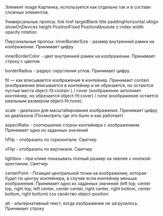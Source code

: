 Элемент image
Картинка, используется как отдельно так и в составе сложных элементов.

Универсальные пропсы:
link
href
targetBlank
title
paddingHorizontal
vAlign
showOnDevices
height
PositionFixed
PositionAbsolute
z-index
width
opacity
rotation

Персональные пропсы:
innerBorderSize - размер внутренней рамки на изображении. Принимает цифру

innerBorderColor - цвет внутренней рамки на изображении. Принимает строку с цветом

borderRadius - радиус скругления углов. Принимает цифру.

fit — как вписывается изображение в контейнер. Принимает contain (изображение вписывается в контейнер и не обрезается, но остаются пустые места object-fit:сontain ) / cover (изображение заполняет контейнер, но обрезается object-fit:cover) / none (изображение остается реальным размером object-fit:none).

scale - диапазон для масштабирования изображения. Принимает цифру из диапазона (Посмотреть где это было и как работает)

aspectRatio - соотношение сторон контейнера с изображением. Принимает одно из заданных значений

hFlip - отобразить по горизонтали. Свитчер

vFlip - отобразить по вертикали. Свитчер

lightbox - при клике показывать полный размер на овелее с кнопкой-крестиком. Свитчер

centerPoint - Позиция центральной точки на изображении, которая будет по центру контейнера, в случае если контейнер меньше изображения. Принимает одно из заданных значений (left top, center top, right top, left center, center center, right center, right bottom, center bottom, right bottom) css свойство object-position

alt - альтернативный текст, когда изображение не загрузилось. Принимает строку
